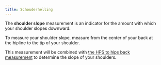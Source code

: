 ```yaml
---
title: Schouderhelling
---
```


The **shoulder slope** measurement is an indicator for the amount with which your shoulder slopes downward.

To measure your shoulder slope, measure from the center of your back at the hipline to the tip of your shoulder.

<Note>

This measurement will be combined with [the HPS to hips back measurement](/docs/measurements/hpstohipsback/) to determine the slope of your shoulders.

</Note>

